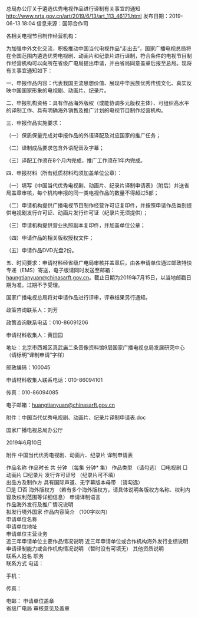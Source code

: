 总局办公厅关于遴选优秀电视作品进行译制有关事宜的通知
http://www.nrta.gov.cn/art/2019/6/13/art_113_46171.html
发布日期：2019-06-13 18:04 	信息来源：国际合作司 	 

各相关电视节目制作经营机构：

为加强中外文化交流，积极推动中国当代电视作品“走出去”，国家广播电视总局将在全国范围内遴选优秀电视剧、动画片和纪录片进行译制，符合条件的电视节目制作经营机构可以向所在省级广电局提出申请，并由省局同意盖章后报至总局。现将有关事宜通知如下：

一、申报作品内容：代表我国主流思想价值、展现中华民族优秀传统文化、真实反映中国国家形象的电视剧、动画片、纪录片。

二、申报机构资格：具有作品海外版权（或能协调多元版权主体）、可组织高水平的译制工作、具有明确海外销售及推广计划的电视节目制作经营机构。

三、申报作品实施要求：

（一）保质保量完成对申报作品的外语译配及对应国家的推广任务；

（二）译制成品要求包含外语配音及字幕；

（三）译配工作须在8个月内完成，推广工作须在1年内完成。

四、申报材料（所有纸质材料均须加盖单位公章）：

（一）填写《中国当代优秀电视剧、动画片、纪录片译制申请表》（附后）并送省局盖章审核，每个机构申报的同一类电视作品的数量不得超过5部；

（二）申请机构提供广播电视节目制作经营许可证复印件，并按照申请作品类别提供电视剧发行许可证、动画片发行许可证（纪录片无须提供）；

（三）申请机构提供营业执照副本复印件，并加盖单位公章；

（四）申请作品的相关版权授权文件；

（五）申请作品DVD光盘2份。

五、时间要求：申请材料经省级广电局审核并盖章后，由各申请单位通过邮政特快专递（EMS）寄送，电子版请同时发送至邮箱：haungtianyuan@chinasarft.gov.cn。截止日期为2019年7月15日，以当地邮戳日期为准，过期不予受理。

国家广播电视总局将对申请作品进行评审，评审结果另行通知。

政策咨询联系人：刘芳

政策咨询联系电话：010-86091206

申请材料收集人：黄田园

地址：北京市西城区真武庙二条音像资料馆9层国家广播电视总局发展研究中心（请标明“译制申请”字样）

邮政编码：100045

申请材料收集人联系电话：010-86094101

传真：010-86094085

电子邮箱：huangtianyuan@chinasarft.gov.cn


附件：中国当代优秀电视剧、动画片、纪录片译制申请表.doc



国家广播电视总局办公厅

2019年6月10日    




附件
中国当代优秀电视剧、动画片、纪录片
译制申请表

作品名称		作品时长	共  分钟
（每集  分钟*  集）
作品类型
（请勾选）	□电视剧 
□动画片 
□纪录片	发行许可证号
（纪录片可不填）	
出品方及制作方		具有国际声道、无字幕版本母带
（请勾选）	
□是  □否
海外版权方	（若有多个海外版权方，请具体说明各版权方名称、权利内容及权利范围等详细信息）
申请译制语言	
作品海外发行及推广情况说明	
拟发行境外国家	
作品内容简介
（100字以内）	
申请单位名称	
申请单位地址	
申请单位主营业务	
近三年申请单位主要作品情况说明	
近三年申请单位或合作机构海外发行业绩说明	
申请译制能力或合作机构情况说明	（暂时没有可填无）
其他资质说明	
联系人姓名		职务	
联系方式	电话：

手机：

传真：

电邮：
申请单位盖章	
省级广电局
审核意见及盖章	
